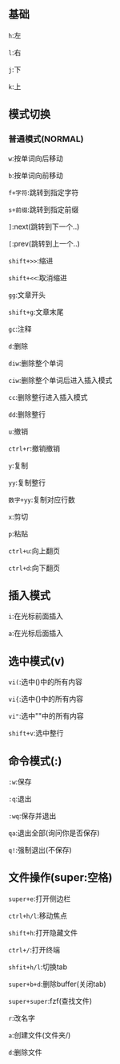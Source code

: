 ## 基础

`h`:左

`l`:右

`j`:下

`k`:上



## 模式切换



### 普通模式(NORMAL)

`w`:按单词向后移动

`b`:按单词向前移动

`f+字符`:跳转到指定字符

`s+前缀`:跳转到指定前缀

`]`:next(跳转到下一个..)

`[`:prev(跳转到上一个..)

`shift+>>`:缩进

`shift+<<`:取消缩进

`gg`:文章开头

`shift+g`:文章末尾

`gc`:注释

`d`:删除

`diw`:删除整个单词

`ciw`:删除整个单词后进入插入模式

`cc`:删除整行进入插入模式

`dd`:删除整行

`u`:撤销

`ctrl+r`:撤销撤销

`y`:复制

`yy`:复制整行

`数字+yy`:复制对应行数

`x`:剪切

`p`:粘贴

`ctrl+u`:向上翻页

`ctrl+d`:向下翻页



## 插入模式

`i`:在光标前面插入

`a`:在光标后面插入



## 选中模式(v)

`vi(`:选中()中的所有内容

`vi{`:选中{}中的所有内容

`vi"`:选中""中的所有内容

`shift+v`:选中整行



## 命令模式(:)

`:w`:保存

`:q`:退出

`:wq`:保存并退出

`qa`:退出全部(询问你是否保存)

`q!`:强制退出(不保存)



## 文件操作(super:空格)

`super+e`:打开侧边栏

`ctrl+h/l`:移动焦点

`shift+h`:打开隐藏文件

`ctrl+/`:打开终端

`shfit+h/l`:切换tab

`super+b+d`:删除buffer(关闭tab)

`super+super`:fzf(查找文件)

`r`:改名字

`a`:创建文件(文件夹/)

`d`:删除文件